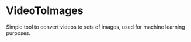 # VideoToImages

Simple tool to convert videos to sets of images, used for machine learning purposes.
